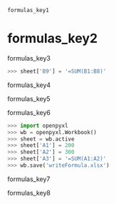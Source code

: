 ```ngMeta
formulas_key1
```
# formulas_key2
formulas_key3

```python
>>> sheet['B9'] = '=SUM(B1:B8)'
```
formulas_key4

formulas_key5

formulas_key6

```python
>>> import openpyxl
>>> wb = openpyxl.Workbook()
>>> sheet = wb.active
>>> sheet['A1'] = 200
>>> sheet['A2'] = 300
>>> sheet['A3'] = '=SUM(A1:A2)'
>>> wb.save('writeFormula.xlsx')
```
formulas_key7

formulas_key8